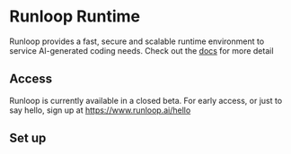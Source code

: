 # Runloop Runtime
Runloop provides a fast, secure and scalable runtime environment to service AI-generated
coding needs. Check out the [docs](https://docs.runloop.ai/overview/what-is-runloop) for more detail

## Access
Runloop is currently available in a closed beta. For early access, or
just to say hello, sign up at https://www.runloop.ai/hello

## Set up


##
